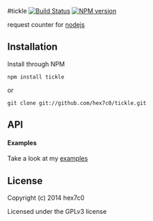 #tickle [![Build Status](https://travis-ci.org/hex7c0/tickle.svg?branch=master)](https://travis-ci.org/hex7c0/tickle) [![NPM version](https://badge.fury.io/js/tickle.svg)](http://badge.fury.io/js/tickle)

request counter for [nodejs](http://nodejs.org)

## Installation

Install through NPM

```
npm install tickle
```
or
```
git clone git://github.com/hex7c0/tickle.git
```

## API



#### Examples

Take a look at my [examples](https://github.com/hex7c0/tickle/tree/master/examples)

## License
Copyright (c) 2014 hex7c0

Licensed under the GPLv3 license
